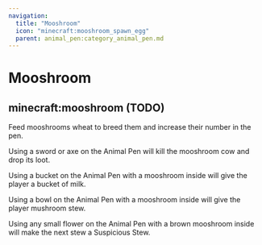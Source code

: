```yaml
---
navigation:
  title: "Mooshroom"
  icon: "minecraft:mooshroom_spawn_egg"
  parent: animal_pen:category_animal_pen.md
---
```


# Mooshroom

## minecraft:mooshroom (TODO)

<GameScene zoom={4}>
  <Entity id="minecraft:mooshroom" />
</GameScene>

<ItemImage id="minecraft:wheat" />

Feed mooshrooms wheat to breed them and increase their number in the pen.

<ItemImage id="minecraft:diamond_sword" />

Using a sword or axe on the Animal Pen will kill the mooshroom cow and drop its loot.

<ItemImage id="minecraft:bucket" />

Using a bucket on the Animal Pen with a mooshroom inside will give the player a bucket of milk.

<ItemImage id="minecraft:bowl" />

Using a bowl on the Animal Pen with a mooshroom inside will give the player mushroom stew.

<ItemImage id="minecraft:poppy" />

Using any small flower on the Animal Pen with a brown mooshroom inside will make the next stew a Suspicious Stew.

